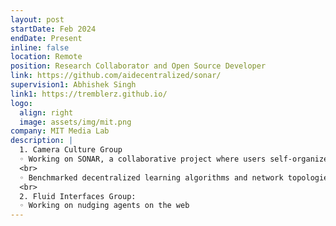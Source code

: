 ```yaml
---
layout: post
startDate: Feb 2024
endDate: Present
inline: false
location: Remote
position: Research Collaborator and Open Source Developer
link: https://github.com/aidecentralized/sonar/
supervision1: Abhishek Singh
link1: https://tremblerz.github.io/
logo:
  align: right
  image: assets/img/mit.png
company: MIT Media Lab
description: |
  1. Camera Culture Group
  ◦ Working on SONAR, a collaborative project where users self-organize to improve their ML models by sharing representations of data or model.
  <br>
  ◦ Benchmarked decentralized learning algorithms and network topologies, ensuring fault tolerance and mitigating rogue client issues.
  <br>
  2. Fluid Interfaces Group:
  ◦ Working on nudging agents on the web
---
```

